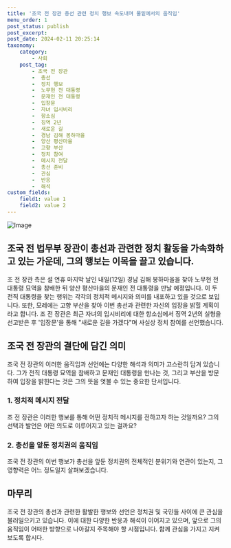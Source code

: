 ```yaml
---
title: '조국 전 장관 총선 관련 정치 행보 속도내며 물밑에서의 움직임'
menu_order: 1
post_status: publish
post_excerpt: 
post_date: 2024-02-11 20:25:14
taxonomy:
    category:
        - 사회
    post_tag:
        - 조국 전 장관
        -  총선
        -  정치 행보
        -  노무현 전 대통령
        -  문재인 전 대통령
        -  입장문
        -  자녀 입시비리
        -  항소심
        -  징역 2년
        -  새로운 길
        -  경남 김해 봉하마을
        -  양산 평산마을
        -  고향 부산
        -  정치 참여
        -  메시지 전달
        -  총선 준비
        -  관심
        -  반응
        -  해석
custom_fields:
    field1: value 1
    field2: value 2
---
```


![Image](https://imgnews.pstatic.net/image/055/2024/02/11/0001129971_001_20240211152101120.jpg?type=w647)

## 조국 전 법무부 장관이 총선과 관련한 정치 활동을 가속화하고 있는 가운데, 그의 행보는 이목을 끌고 있습니다.
조 전 장관 측은 설 연휴 마지막 날인 내일(12일) 경남 김해 봉하마을을 찾아 노무현 전 대통령 묘역을 참배한 뒤 양산 평산마을의 문재인 전 대통령을 만날 예정입니다. 이 두 전직 대통령을 찾는 행위는 각각의 정치적 메시지와 의미를 내포하고 있을 것으로 보입니다.
또한, 모레에는 고향 부산을 찾아 이번 총선과 관련한 자신의 입장을 밝힐 계획이라고 합니다. 조 전 장관은 최근 자녀의 입시비리에 대한 항소심에서 징역 2년의 실형을 선고받은 후 '입장문'을 통해 "새로운 길을 가겠다"며 사실상 정치 참여를 선언했습니다.
## 조국 전 장관의 결단에 담긴 의미
조국 전 장관의 이러한 움직임과 선언에는 다양한 해석과 의미가 고스란히 담겨 있습니다. 그가 전직 대통령 묘역을 참배하고 문재인 대통령을 만나는 것, 그리고 부산을 방문하여 입장을 밝힌다는 것은 그의 뜻을 엿볼 수 있는 중요한 단서입니다.
### 1. 정치적 메시지 전달
조 전 장관은 이러한 행보를 통해 어떤 정치적 메시지를 전하고자 하는 것일까요? 그의 선택과 발언은 어떤 의도로 이루어지고 있는 걸까요?
### 2. 총선을 앞둔 정치권의 움직임
조국 전 장관의 이번 행보가 총선을 앞둔 정치권의 전체적인 분위기와 연관이 있는지, 그 영향력은 어느 정도일지 살펴보겠습니다.
## 마무리
조국 전 장관의 총선과 관련한 활발한 행보와 선언은 정치권 및 국민들 사이에 큰 관심을 불러일으키고 있습니다. 이에 대한 다양한 반응과 해석이 이어지고 있으며, 앞으로 그의 움직임이 어떠한 방향으로 나아갈지 주목해야 할 시점입니다. 함께 관심을 가지고 지켜보도록 합시다.
